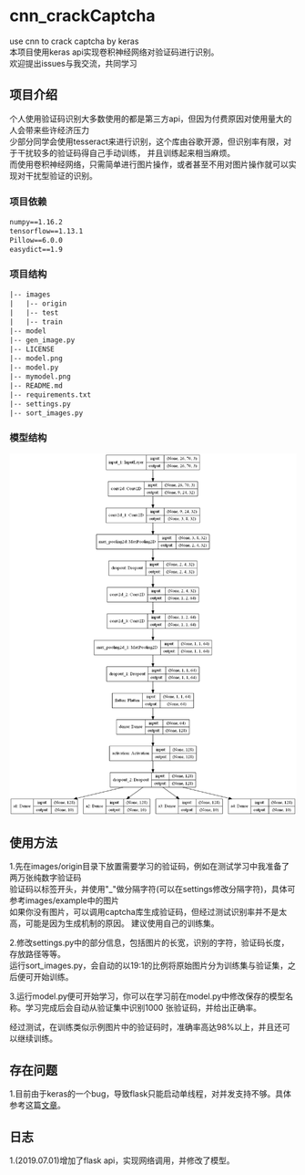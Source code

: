 # cnn_crackCaptcha
use cnn to crack captcha by keras  
本项目使用keras api实现卷积神经网络对验证码进行识别。  
欢迎提出issues与我交流，共同学习


## 项目介绍
个人使用验证码识别大多数使用的都是第三方api，但因为付费原因对使用量大的人会带来些许经济压力  
少部分同学会使用tesseract来进行识别，这个库由谷歌开源，但识别率有限，对于干扰较多的验证码得自己手动训练，
并且训练起来相当麻烦。  
而使用卷积神经网络，只需简单进行图片操作，或者甚至不用对图片操作就可以实现对干扰型验证的识别。

### 项目依赖
```
numpy==1.16.2 
tensorflow==1.13.1 
Pillow==6.0.0 
easydict==1.9 
```

### 项目结构
```
|-- images
|   |-- origin
|   |-- test
|   |-- train
|-- model
|-- gen_image.py
|-- LICENSE
|-- model.png
|-- model.py
|-- mymodel.png
|-- README.md
|-- requirements.txt
|-- settings.py
|-- sort_images.py
```

### 模型结构
![model](https://github.com/zer0e/cnn_crackCaptcha/raw/master/mymodel.png)

## 使用方法
1.先在images/origin目录下放置需要学习的验证码，例如在测试学习中我准备了两万张纯数字验证码  
验证码以标签开头，并使用"_"做分隔字符(可以在settings修改分隔字符)，具体可参考images/example中的图片  
如果你没有图片，可以调用captcha库生成验证码，但经过测试识别率并不是太高，可能是因为生成机制的原因。
建议使用自己的训练集。    

2.修改settings.py中的部分信息，包括图片的长宽，识别的字符，验证码长度，存放路径等等。  
运行sort_images.py，会自动的以19:1的比例将原始图片分为训练集与验证集，之后便可开始训练。

3.运行model.py便可开始学习，你可以在学习前在model.py中修改保存的模型名称。学习完成后会自动从验证集中识别1000
张验证码，并给出正确率。    

经过测试，在训练类似示例图片中的验证码时，准确率高达98%以上，并且还可以继续训练。

## 存在问题
1.目前由于keras的一个bug，导致flask只能启动单线程，对并发支持不够。具体参考这篇[文章](https://www.cnblogs.com/qhlblog/p/9233621.html)。  

## 日志
1.(2019.07.01)增加了flask api，实现网络调用，并修改了模型。  




